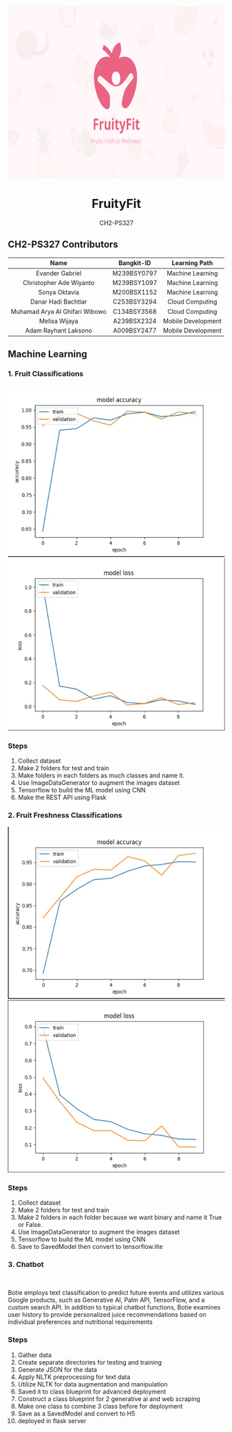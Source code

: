 <p align="center">
  <img src="assets/FruityFit.png" alt="fruityfit-logo" height="400" />
</p>

<h1 align="center">FruityFit</h1>

<div align="center">
CH2-PS327
</div>

## CH2-PS327 Contributors

| Name  | Bangkit-ID | Learning Path  | 
| :---: | :---: | :---: |
|  Evander Gabriel  | M239BSY0797  | Machine Learning  |
|  Christopher Ade Wiyanto  | M239BSY1097  | Machine Learning  |
|  Sonya Oktavia  | M200BSX1152  | Machine Learning  |
| Danar Hadi Bachtiar | C253BSY3294 | Cloud Computing |
| Muhamad Arya Al Ghifari Wibowo | C134BSY3568  | Cloud Computing |
| Melisa Wijaya | A239BSX2324 | Mobile Development |
| Adam Rayhant Laksono | A009BSY2477  | Mobile Development |


## Machine Learning
### 1. Fruit Classifications

<p align="center">
  <img src="assets/Fruit-Classification-Accuracy.jpeg" alt="" height="400" />
  <img src="assets/Fruit-Classification-Loss.jpeg" alt="" height="400" />
</p>

### Steps
1. Collect dataset
2. Make 2 folders for test and train
3. Make folders in each folders as much classes and name it.
4. Use ImageDataGenerator to augment the images dataset 
5. Tensorflow to build the ML model using CNN 
6. Make the REST API using Flask

### 2. Fruit Freshness Classifications

<p align="center">
  <img src="assets/Fresh-Accu.jpeg" alt="" height="400" />
  <img src="assets/Fresh-Loss.jpeg" alt="" height="400" />
</p>

### Steps
1. Collect dataset
2. Make 2 folders for test and train
3. Make 2 folders in each folder because we want binary and name it True or False.
4. Use ImageDataGenerator to augment the images dataset 
5. Tensorflow to build the ML model using CNN 
6. Save to SavedModel then convert to tensorflow.lite

### 3. Chatbot
<p align="center">
  <img src="assets/Botie.jpeg" alt="" height="400" />
</p>
Botie employs text classification to predict future events and utilizes various Google products, such as Generative AI, Palm API, TensorFlow, and a custom search API. In addition to typical chatbot functions, Botie examines user history to provide personalized juice recommendations based on individual preferences and nutritional requirements

### Steps

1. Gather data
2. Create separate directories for testing and training
3. Generate JSON for the data
4. Apply NLTK preprocessing for text data
5. Utilize NLTK for data augmentation and manipulation
6. Saved it to class blueprint for advanced deployment
7. Construct a class blueprint for 2 generative ai and web scraping
8. Make one class to combine 3 class before for deployment
9. Save as a SavedModel and convert to H5
10. deployed in flask server

